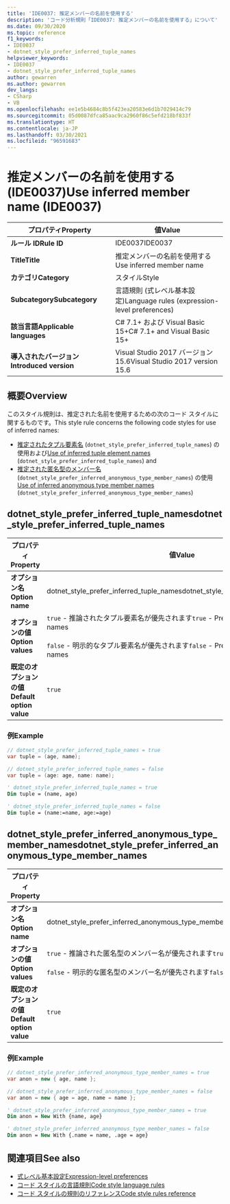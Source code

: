```yaml
---
title: 'IDE0037: 推定メンバーの名前を使用する'
description: 'コード分析規則「IDE0037: 推定メンバーの名前を使用する」について'
ms.date: 09/30/2020
ms.topic: reference
f1_keywords:
- IDE0037
- dotnet_style_prefer_inferred_tuple_names
helpviewer_keywords:
- IDE0037
- dotnet_style_prefer_inferred_tuple_names
author: gewarren
ms.author: gewarren
dev_langs:
- CSharp
- VB
ms.openlocfilehash: ee1e5b4684c8b5f423ea20583e6d1b7029414c79
ms.sourcegitcommit: 05d0087dfca85aac9ca2960f86c5efd218bf833f
ms.translationtype: HT
ms.contentlocale: ja-JP
ms.lasthandoff: 03/30/2021
ms.locfileid: "96591683"
---
```

# <a name="use-inferred-member-name-ide0037"></a><span data-ttu-id="8b062-103">推定メンバーの名前を使用する (IDE0037)</span><span class="sxs-lookup"><span data-stu-id="8b062-103">Use inferred member name (IDE0037)</span></span>

|<span data-ttu-id="8b062-104">プロパティ</span><span class="sxs-lookup"><span data-stu-id="8b062-104">Property</span></span>|<span data-ttu-id="8b062-105">値</span><span class="sxs-lookup"><span data-stu-id="8b062-105">Value</span></span>|
|-|-|
| <span data-ttu-id="8b062-106">**ルール ID**</span><span class="sxs-lookup"><span data-stu-id="8b062-106">**Rule ID**</span></span> | <span data-ttu-id="8b062-107">IDE0037</span><span class="sxs-lookup"><span data-stu-id="8b062-107">IDE0037</span></span> |
| <span data-ttu-id="8b062-108">**Title**</span><span class="sxs-lookup"><span data-stu-id="8b062-108">**Title**</span></span> | <span data-ttu-id="8b062-109">推定メンバーの名前を使用する</span><span class="sxs-lookup"><span data-stu-id="8b062-109">Use inferred member name</span></span> |
| <span data-ttu-id="8b062-110">**カテゴリ**</span><span class="sxs-lookup"><span data-stu-id="8b062-110">**Category**</span></span> | <span data-ttu-id="8b062-111">スタイル</span><span class="sxs-lookup"><span data-stu-id="8b062-111">Style</span></span> |
| <span data-ttu-id="8b062-112">**Subcategory**</span><span class="sxs-lookup"><span data-stu-id="8b062-112">**Subcategory**</span></span> | <span data-ttu-id="8b062-113">言語規則 (式レベル基本設定)</span><span class="sxs-lookup"><span data-stu-id="8b062-113">Language rules (expression-level preferences)</span></span> |
| <span data-ttu-id="8b062-114">**該当言語**</span><span class="sxs-lookup"><span data-stu-id="8b062-114">**Applicable languages**</span></span> | <span data-ttu-id="8b062-115">C# 7.1+ および Visual Basic 15+</span><span class="sxs-lookup"><span data-stu-id="8b062-115">C# 7.1+ and Visual Basic 15+</span></span> |
| <span data-ttu-id="8b062-116">**導入されたバージョン**</span><span class="sxs-lookup"><span data-stu-id="8b062-116">**Introduced version**</span></span> | <span data-ttu-id="8b062-117">Visual Studio 2017 バージョン 15.6</span><span class="sxs-lookup"><span data-stu-id="8b062-117">Visual Studio 2017 version 15.6</span></span> |

## <a name="overview"></a><span data-ttu-id="8b062-118">概要</span><span class="sxs-lookup"><span data-stu-id="8b062-118">Overview</span></span>

<span data-ttu-id="8b062-119">このスタイル規則は、推定された名前を使用するための次のコード スタイルに関するものです。</span><span class="sxs-lookup"><span data-stu-id="8b062-119">This style rule concerns the following code styles for use of inferred names:</span></span>

- <span data-ttu-id="8b062-120">[推定されたタプル要素名](#dotnet_style_prefer_inferred_tuple_names) (`dotnet_style_prefer_inferred_tuple_names`) の使用および</span><span class="sxs-lookup"><span data-stu-id="8b062-120">[Use of inferred tuple element names](#dotnet_style_prefer_inferred_tuple_names) (`dotnet_style_prefer_inferred_tuple_names`) and</span></span>
- <span data-ttu-id="8b062-121">[推定された匿名型のメンバー名](#dotnet_style_prefer_inferred_anonymous_type_member_names) (`dotnet_style_prefer_inferred_anonymous_type_member_names`) の使用</span><span class="sxs-lookup"><span data-stu-id="8b062-121">[Use of inferred anonymous type member names](#dotnet_style_prefer_inferred_anonymous_type_member_names) (`dotnet_style_prefer_inferred_anonymous_type_member_names`)</span></span>

## <a name="dotnet_style_prefer_inferred_tuple_names"></a><span data-ttu-id="8b062-122">dotnet_style_prefer_inferred_tuple_names</span><span class="sxs-lookup"><span data-stu-id="8b062-122">dotnet_style_prefer_inferred_tuple_names</span></span>

|<span data-ttu-id="8b062-123">プロパティ</span><span class="sxs-lookup"><span data-stu-id="8b062-123">Property</span></span>|<span data-ttu-id="8b062-124">値</span><span class="sxs-lookup"><span data-stu-id="8b062-124">Value</span></span>|
|-|-|
| <span data-ttu-id="8b062-125">**オプション名**</span><span class="sxs-lookup"><span data-stu-id="8b062-125">**Option name**</span></span> | <span data-ttu-id="8b062-126">dotnet_style_prefer_inferred_tuple_names</span><span class="sxs-lookup"><span data-stu-id="8b062-126">dotnet_style_prefer_inferred_tuple_names</span></span>
| <span data-ttu-id="8b062-127">**オプションの値**</span><span class="sxs-lookup"><span data-stu-id="8b062-127">**Option values**</span></span> | <span data-ttu-id="8b062-128">`true` - 推論されたタプル要素名が優先されます</span><span class="sxs-lookup"><span data-stu-id="8b062-128">`true` - Prefer inferred tuple element names</span></span><br /><br /><span data-ttu-id="8b062-129">`false` - 明示的なタプル要素名が優先されます</span><span class="sxs-lookup"><span data-stu-id="8b062-129">`false` - Prefer explicit tuple element names</span></span> |
| <span data-ttu-id="8b062-130">**既定のオプションの値**</span><span class="sxs-lookup"><span data-stu-id="8b062-130">**Default option value**</span></span> | `true` |

### <a name="example"></a><span data-ttu-id="8b062-131">例</span><span class="sxs-lookup"><span data-stu-id="8b062-131">Example</span></span>

```csharp
// dotnet_style_prefer_inferred_tuple_names = true
var tuple = (age, name);

// dotnet_style_prefer_inferred_tuple_names = false
var tuple = (age: age, name: name);
```

```vb
' dotnet_style_prefer_inferred_tuple_names = true
Dim tuple = (name, age)

' dotnet_style_prefer_inferred_tuple_names = false
Dim tuple = (name:=name, age:=age)
```

## <a name="dotnet_style_prefer_inferred_anonymous_type_member_names"></a><span data-ttu-id="8b062-132">dotnet_style_prefer_inferred_anonymous_type_member_names</span><span class="sxs-lookup"><span data-stu-id="8b062-132">dotnet_style_prefer_inferred_anonymous_type_member_names</span></span>

|<span data-ttu-id="8b062-133">プロパティ</span><span class="sxs-lookup"><span data-stu-id="8b062-133">Property</span></span>|<span data-ttu-id="8b062-134">値</span><span class="sxs-lookup"><span data-stu-id="8b062-134">Value</span></span>|
|-|-|
| <span data-ttu-id="8b062-135">**オプション名**</span><span class="sxs-lookup"><span data-stu-id="8b062-135">**Option name**</span></span> | <span data-ttu-id="8b062-136">dotnet_style_prefer_inferred_anonymous_type_member_names</span><span class="sxs-lookup"><span data-stu-id="8b062-136">dotnet_style_prefer_inferred_anonymous_type_member_names</span></span>
| <span data-ttu-id="8b062-137">**オプションの値**</span><span class="sxs-lookup"><span data-stu-id="8b062-137">**Option values**</span></span> | <span data-ttu-id="8b062-138">`true` - 推論された匿名型のメンバー名が優先されます</span><span class="sxs-lookup"><span data-stu-id="8b062-138">`true` - Prefer inferred anonymous type member names</span></span><br /><br /><span data-ttu-id="8b062-139">`false` - 明示的な匿名型のメンバー名が優先されます</span><span class="sxs-lookup"><span data-stu-id="8b062-139">`false` - Prefer explicit anonymous type member names</span></span> |
| <span data-ttu-id="8b062-140">**既定のオプションの値**</span><span class="sxs-lookup"><span data-stu-id="8b062-140">**Default option value**</span></span> | `true` |

### <a name="example"></a><span data-ttu-id="8b062-141">例</span><span class="sxs-lookup"><span data-stu-id="8b062-141">Example</span></span>

```csharp
// dotnet_style_prefer_inferred_anonymous_type_member_names = true
var anon = new { age, name };

// dotnet_style_prefer_inferred_anonymous_type_member_names = false
var anon = new { age = age, name = name };
```

```vb
' dotnet_style_prefer_inferred_anonymous_type_member_names = true
Dim anon = New With {name, age}

' dotnet_style_prefer_inferred_anonymous_type_member_names = false
Dim anon = New With {.name = name, .age = age}
```

## <a name="see-also"></a><span data-ttu-id="8b062-142">関連項目</span><span class="sxs-lookup"><span data-stu-id="8b062-142">See also</span></span>

- [<span data-ttu-id="8b062-143">式レベル基本設定</span><span class="sxs-lookup"><span data-stu-id="8b062-143">Expression-level preferences</span></span>](expression-level-preferences.md)
- [<span data-ttu-id="8b062-144">コード スタイルの言語規則</span><span class="sxs-lookup"><span data-stu-id="8b062-144">Code style language rules</span></span>](language-rules.md)
- [<span data-ttu-id="8b062-145">コード スタイルの規則のリファレンス</span><span class="sxs-lookup"><span data-stu-id="8b062-145">Code style rules reference</span></span>](index.md)

